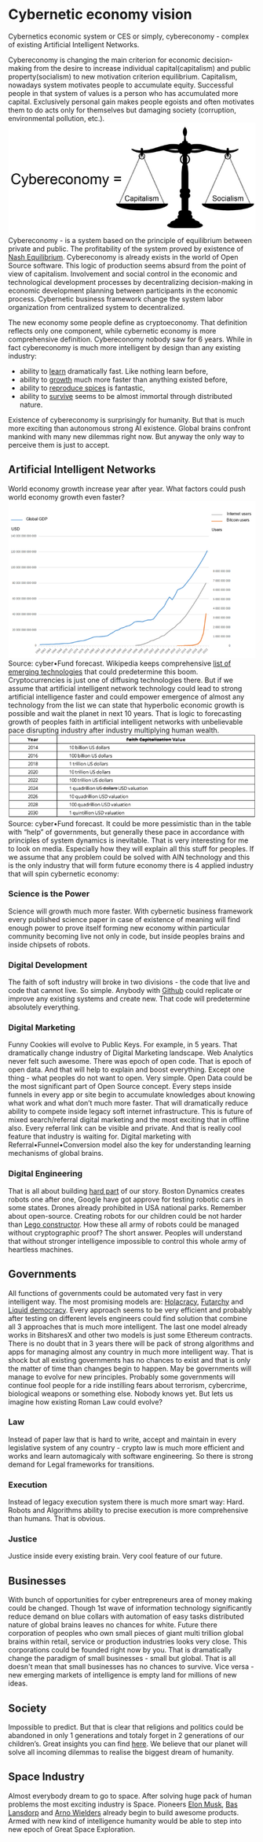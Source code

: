 # Cybernetic economy vision

Cybernetics economic system or CES or simply, cybereconomy - complex of existing Artificial Intelligent Networks.

Cybereconomy is changing the main criterion for economic decision-making from the desire to increase individual capital(capitalism) and public property(socialism) to new motivation criterion equilibrium.
Capitalism, nowadays system motivates people to accumulate equity. Successful people in that system of values ​​is a person who has accumulated more capital. Exclusively personal gain makes people egoists and often motivates them to do acts only for themselves but damaging society (corruption, environmental pollution, etc.).
![](images/cybereconomy.png)
Cybereconomy - is a system based on the principle of equilibrium between private and public. The profitability of the system proved by existence of [Nash Equilibrium](https://en.wikipedia.org/wiki/Nash_equilibrium). Cybereconomy is already exists in the world of Open Source software. This logic of production seems absurd from the point of view of capitalism. Involvement and social control in the economic and technological development processes by decentralizing decision-making in economic development planning between participants in the economic process. Cybernetic business framework change the system labor organization from centralized system to decentralized.

The new economy some people define as cryptoeconomy. That definition reflects only one component, while cybernetic economy is more comprehensive definition. Cybereconomy nobody saw for 6 years. While in fact cybereconomy is much more intelligent by design than any existing industry:
* ability to [learn](https://blockchain.info/charts/hash-rate?timespan=all&showDataPoints=false&daysAverageString=1&show_header=true&scale=0&address=) dramatically fast. Like nothing learn before,
* ability to [growth](https://blockchain.info/charts/market-cap?timespan=all&showDataPoints=false&daysAverageString=1&show_header=true&scale=0&address=) much more faster than anything existed before,
* ability to [reproduce spices](http://coinmarketcap.com/) is fantastic,
* ability to [survive](https://en.wikipedia.org/wiki/Artificial_general_intelligence) seems to be almost immortal through distributed nature.

Existence of cybereconomy is surprisingly for humanity. But that is much more exciting than autonomous strong AI existence. Global brains confront mankind with many new dilemmas right now. But anyway the only way to perceive them is just to accept.

## Artificial Intelligent Networks
World economy growth increase year after year. What factors could push world economy growth even faster?
![](images/gdp_forcast.jpg)
Source: cyber•Fund forecast.
Wikipedia keeps comprehensive [list of emerging technologies](https://en.wikipedia.org/wiki/List_of_emerging_technologies) that сould predetermine this boom. Cryptocurrencies is just one of diffusing technologies there. But if we assume that artificial intelligent network technology could lead to strong artificial intelligence faster and could empower emergence of almost any technology from the list we can state that hyperbolic economic growth is possible and wait the planet in next 10 years. That is logic to forecasting growth of peoples faith in artificial intelligent networks with unbelievable pace disrupting industry after industry multiplying human wealth.
![](images/ain_capitalization_forcast.jpg)
Source: cyber•Fund forecast.
It could be more pessimistic than in the table with “help” of governments, but generally these pace in accordance with principles of system dynamics is inevitable. That is very interesting for me to look on media. Especially how they will explain all this stuff for peoples.
If we assume that any problem could be solved with AIN technology and this is the only industry that will form future economy there is 4 applied industry that will spin cybernetic economy:

### Science is the Power
Science will growth much more faster. With cybernetic business framework every published science paper in case of existence of meaning will find enough power to prove itself forming new economy within particular community becoming live not only in code, but inside peoples brains and inside chipsets of robots.

### Digital Development
The faith of soft industry will broke in two divisions - the code that live and code that cannot live. So simple. Anybody with [Github](https://github.com/) could replicate or improve any existing systems and create new. That code will predetermine absolutely everything.

### Digital Marketing
Funny Cookies will evolve to Public Keys. For example, in 5 years. That dramatically change industry of Digital Marketing landscape. Web Analytics never felt such awesome. There was epoch of open code. That is epoch of open data. And that will help to explain and boost everything. Except one thing - what peoples do not want to open.  Very simple. Open Data could be the most significant part of Open Source concept. Every steps inside funnels in every app or site begin to accumulate knowledges about knowing what work and what don’t much more faster. That will dramatically reduce ability to compete inside legacy soft internet infrastructure. This is future of mixed search/referral digital marketing and the most exciting that in offline also. Every referral link can be visible and private. And that is really cool feature that industry is waiting for. Digital marketing with Referral•Funnel•Conversion model also the key for understanding learning mechanisms of global brains.

### Digital Engineering
That is all about building [hard part](http://www.youtube.com/watch?v=S5AnWzjHtWA) of our story. Boston Dynamics creates robots one after one, Google have got approve for testing robotic cars in some states. Drones already prohibited in USA national parks. Remember about open-source. Creating robots for our children could be not harder than [Lego constructor](http://www.lego.com/en-us/mindstorms/?domainredir=mindstorms.lego.com). How these all army of robots could be managed without cryptographic proof? The short answer. Peoples will understand that without stronger intelligence impossible to control this whole army of heartless machines.

## Governments
All functions of governments could be automated very fast in very intelligent way. The most promising models are: [Holacracy](https://en.wikipedia.org/wiki/Holacracy), [Futarchy](https://en.wikipedia.org/wiki/Futarchy) and [Liquid democracy](https://en.wikipedia.org/wiki/Delegative_democracy). Every approach seems to be very efficient and probably after testing on different levels engineers could find solution that combine all 3 approaches that is much more intelligent. The last one model already works in BitsharesX and other two models is just some Ethereum contracts. There is no doubt that in 3 years there will be pack of strong algorithms and apps for managing almost any country in much more intelligent way. That is shock but all existing governments has no chances to exist and that is only the matter of time than changes begin to happen. May be governments will manage to evolve for new principles. Probably some governments will continue fool people for a ride instilling fears about terrorism, cybercrime, biological weapons or something else. Nobody knows yet. But lets us imagine how existing Roman Law could evolve?

### Law
Instead of paper law that is hard to write, accept and maintain in every legislative system of any country - crypto law is much more efficient and works and learn automagicaly with software engineering. So there is strong demand for Legal frameworks for transitions.

### Execution
Instead of legacy execution system there is much more smart way: Hard. Robots and Algorithms ability to precise execution is more comprehensive than humans. That is obvious.

### Justice
Justice inside every existing brain. Very cool feature of our future.

## Businesses
With bunch of opportunities for cyber entrepreneurs area of money making could be changed. Though 1st wave of information technology significantly reduce demand on blue collars with automation of easy tasks distributed nature of global brains leaves no chances for white. Future there corporation of peoples who own small pieces of giant multi trillion global brains within retail, service or production industries looks very close.  This corporations could be founded right now by you. That is dramatically change the paradigm of small businesses - small but global. That is all doesn't mean that small businesses has no chances to survive. Vice versa - new emerging markets of intelligence is empty land for millions of new ideas.

## Society
Impossible to predict. But that is clear that religions and politics could be abandoned in only 1 generations and totaly forget in 2 generations of our children’s. Great insights you can find [here](http://cadelllast.files.wordpress.com/2012/12/last-c-2014-global-brain-and-the-future-of-human-society2.pdf).
We believe that our planet will solve all incoming dilemmas to realise the biggest dream of humanity.

## Space Industry
Almost everybody dream to go to space. After solving huge pack of human problems the most exciting industry is Space. Pioneers [Elon Musk](https://en.wikipedia.org/wiki/Elon_Musk), [Bas Lansdorp](https://en.wikipedia.org/wiki/Bas_Lansdorp) and [Arno Wielders](http://www.mars-one.com/about-mars-one/team) already begin to build awesome products. Armed with new kind of intelligence humanity would be able to step into new epoch of Great Space Exploration.
